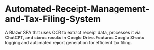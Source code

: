 # Automated-Receipt-Management-and-Tax-Filing-System
A Blazor SPA that uses OCR to extract receipt data, processes it via ChatGPT, and stores results in Google Drive. Features Google Sheets logging and automated report generation for efficient tax filing.
